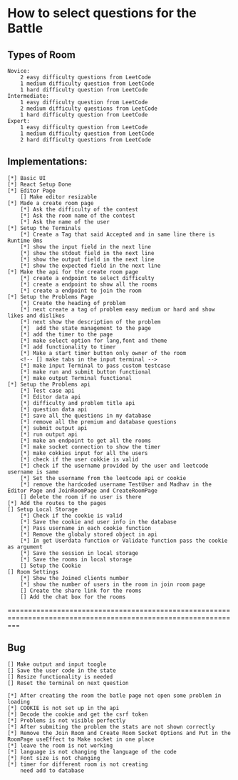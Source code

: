 # How to select questions for the Battle

## Types of Room

    Novice:
        2 easy difficulty questions from LeetCode
        1 medium difficulty question from LeetCode
        1 hard difficulty question from LeetCode
    Intermediate:
        1 easy difficulty question from LeetCode
        2 medium difficulty questions from LeetCode
        1 hard difficulty question from LeetCode
    Expert:
        1 easy difficulty question from LeetCode
        1 medium difficulty question from LeetCode
        2 hard difficulty questions from LeetCode

## Implementations:

    [*] Basic UI
    [*] React Setup Done
    [*] Editor Page
        [] Make editor resizable
    [*] Made a create room page
        [*] Ask the difficulty of the contest
        [*] Ask the room name of the contest
        [*] Ask the name of the user
    [*] Setup the Terminals
        [*] Create a Tag that said Accepted and in same line there is Runtime 0ms
        [*] show the input field in the next line
        [*] show the stdout field in the next line
        [*] show the output field in the next line
        [*] show the expected field in the next line
    [*] Make the api for the create room page
        [*] create a endpoint to select difficulty
        [*] create a endpoint to show all the rooms
        [*] create a endpoint to join the room
    [*] Setup the Problems Page
        [*] Create the heading of problem
        [*] next create a tag of problem easy medium or hard and show likes and dislikes
        [*] next show the description of the problem
        [*]  add the state management to the page
        [*] add the timer to the page
        [*] make select option for lang,font and theme
        [*] add functionality to timer
        [*] Make a start timer button only owner of the room
        <!-- [] make tabs in the input terminal -->
        [*] make input Terminal to pass custom testcase
        [*] make run and submit button functional
        [*] make output Terminal functional
    [*] Setup the Problems api
        [*] Test case api
        [*] Editor data api
        [*] difficulty and problem title api
        [*] question data api
        [*] save all the questions in my database
        [*] remove all the premium and database questions
        [*] submit output api
        [*] run output api
        [*] make an endpoint to get all the rooms
        [*] make socket connection to show the timer
        [*] make cokkies input for all the users
        [*] check if the user cokkie is valid
        [*] check if the username provided by the user and leetcode username is same
        [*] Set the username from the leetcode api or cookie
        [*] remove the hardcoded username TestUser and Madhav in the Editor Page and JoinRoomPage and CreateRoomPage
        [] delete the room if no user is there
    [*] Add the routes to the pages
    [] Setup Local Storage
        [*] Check if the cookie is valid
        [*] Save the cookie and user info in the database
        [*] Pass username in each cookie function
        [*] Remove the globaly stored object in api
        [*] In get Userdata function or Validate function pass the cookie as argument
        [*] Save the session in local storage
        [*] Save the rooms in local storage
        [] Setup the Cookie
    [] Room Settings
        [*] Show the Joined clients number
        [*] show the number of users in the room in join room page
        [] Create the share link for the rooms
        [] Add the chat box for the rooms
===============================================================================================================

## Bug

    [] Make output and input toogle
    [] Save the user code in the state 
    [] Resize functionality is needed 
    [] Reset the terminal on next question

    [*] After creating the room the batle page not open some problem in loading
    [*] COOKIE is not set up in the api
    [*] Decode the cookie and get the csrf token
    [*] Problems is not visible perfectly
    [*] After submiting the problem the stats are not shown correctly
    [*] Remove the Join Room and Create Room Socket Options and Put in the RoomPage useEffect to Make socket in one place
    [*] leave the room is not working
    [*] language is not changing the language of the code
    [*] Font size is not changing
    [*] timer for different room is not creating
        need add to database
